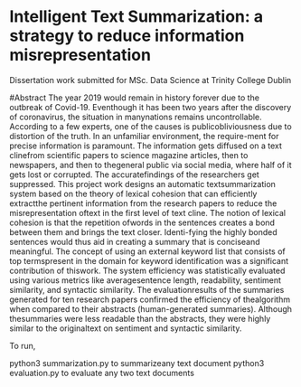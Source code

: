 # Intelligent Text Summarization:  a strategy to reduce information misrepresentation

Dissertation work submitted for MSc. Data Science at Trinity College Dublin

#Abstract
The year 2019 would remain in history forever due to the outbreak of Covid-19.  Eventhough it has been two years after the discovery of coronavirus,  the situation in manynations remains uncontrollable.  According to a few experts, one of the causes is publicobliviousness due to distortion of the truth.  In an unfamiliar environment, the require-ment for precise information is paramount.  The information gets diffused on a text clinefrom scientific papers to science magazine articles, then to newspapers, and then to thegeneral  public  via  social  media,  where  half  of  it  gets  lost  or  corrupted.   The  accuratefindings of the researchers get suppressed.  This project work designs an automatic textsummarization system based on the theory of lexical cohesion that can efficiently extractthe  pertinent  information  from  the  research  papers  to  reduce  the  misrepresentation  oftext in the first level of text cline.  The notion of lexical cohesion is that the repetition ofwords in the sentences creates a bond between them and brings the text closer.  Identi-fying the highly bonded sentences would thus aid in creating a summary that is conciseand meaningful.  The concept of using an external keyword list that consists of top termspresent  in  the  domain  for  keyword  identification  was  a  significant  contribution  of  thiswork.  The system efficiency was statistically evaluated using various metrics like averagesentence length, readability, sentiment similarity, and syntactic similarity.  The evaluationresults of the summaries generated for ten research papers confirmed the efficiency of thealgorithm when compared to their abstracts (human-generated summaries).  Although thesummaries were less readable than the abstracts, they were highly similar to the originaltext on sentiment and syntactic similarity.

To run,

python3 summarization.py to summarizeany text document
python3 evaluation.py to evaluate any two text documents
